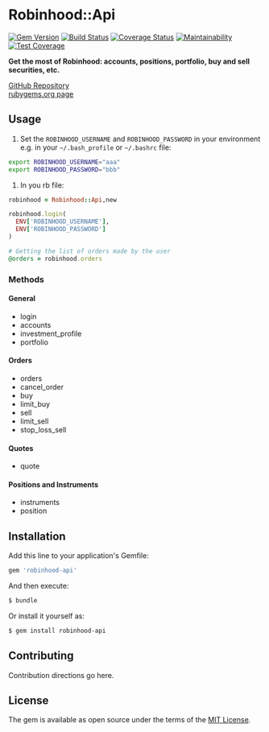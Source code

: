 # Robinhood::Api
[![Gem Version](https://badge.fury.io/rb/robinhood-api.svg)](https://badge.fury.io/rb/robinhood-api) 
[![Build Status](https://travis-ci.org/ThomasMarcel/robinhood-api.svg?branch=master)](https://travis-ci.org/ThomasMarcel/robinhood-api) 
[![Coverage Status](https://coveralls.io/repos/github/ThomasMarcel/robinhood-api/badge.svg?branch=master)](https://coveralls.io/github/ThomasMarcel/robinhood-api?branch=master) 
[![Maintainability](https://api.codeclimate.com/v1/badges/8ecfb033edb5380098cf/maintainability)](https://codeclimate.com/github/ThomasMarcel/robinhood-api/maintainability) 
[![Test Coverage](https://api.codeclimate.com/v1/badges/8ecfb033edb5380098cf/test_coverage)](https://codeclimate.com/github/ThomasMarcel/robinhood-api/test_coverage) 

__Get the most of Robinhood: accounts, positions, portfolio, buy and sell securities, etc.__  

[GitHub Repository](https://github.com/ThomasMarcel/robinhood-api)  
[rubygems.org page](https://rubygems.org/gems/robinhood-api)  

## Usage

1. Set the `ROBINHOOD_USERNAME` and `ROBINHOOD_PASSWORD` in your environment  
e.g. in your `~/.bash_profile` or `~/.bashrc` file:  
```sh
export ROBINHOOD_USERNAME="aaa"
export ROBINHOOD_PASSWORD="bbb"
```

1. In you rb file:  

```ruby
robinhood = Robinhood::Api,new  

robinhood.login(
  ENV['ROBINHOOD_USERNAME'],
  ENV['ROBINHOOD_PASSWORD']
)

# Getting the list of orders made by the user
@orders = robinhood.orders
```

### Methods

#### General

* login  
* accounts  
* investment_profile  
* portfolio  

#### Orders

* orders  
* cancel_order  
* buy  
* limit_buy  
* sell  
* limit_sell  
* stop_loss_sell  

#### Quotes

* quote  

#### Positions and Instruments

* instruments  
* position  

## Installation

Add this line to your application's Gemfile:

```ruby
gem 'robinhood-api'
```

And then execute:
```bash
$ bundle
```

Or install it yourself as:
```bash
$ gem install robinhood-api
```

## Contributing
Contribution directions go here.

## License
The gem is available as open source under the terms of the [MIT License](http://opensource.org/licenses/MIT).
